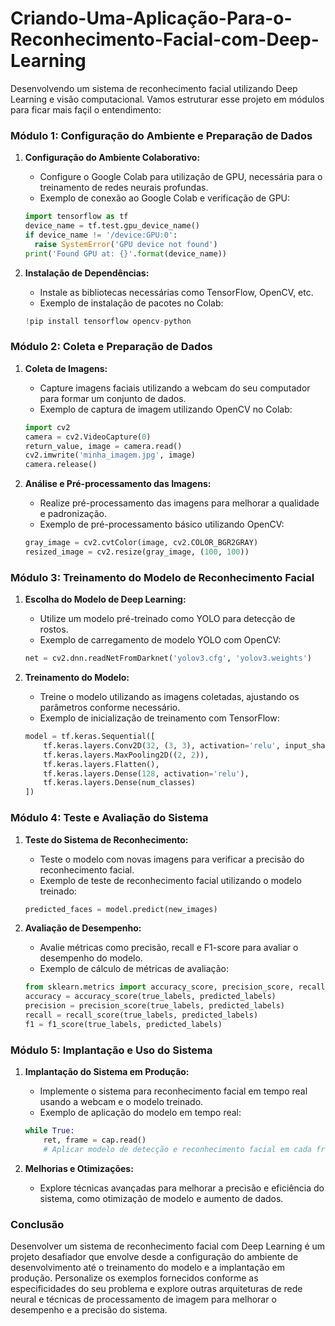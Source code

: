 # Criando-Uma-Aplicação-Para-o-Reconhecimento-Facial-com-Deep-Learning

Desenvolvendo um sistema de reconhecimento facial utilizando Deep Learning e visão computacional. Vamos estruturar esse projeto em módulos para ficar mais façil o entendimento:

### Módulo 1: Configuração do Ambiente e Preparação de Dados

1. **Configuração do Ambiente Colaborativo:**
   - Configure o Google Colab para utilização de GPU, necessária para o treinamento de redes neurais profundas.
   - Exemplo de conexão ao Google Colab e verificação de GPU:

   ```python
   import tensorflow as tf
   device_name = tf.test.gpu_device_name()
   if device_name != '/device:GPU:0':
     raise SystemError('GPU device not found')
   print('Found GPU at: {}'.format(device_name))
   ```

2. **Instalação de Dependências:**
   - Instale as bibliotecas necessárias como TensorFlow, OpenCV, etc.
   - Exemplo de instalação de pacotes no Colab:

   ```python
   !pip install tensorflow opencv-python
   ```

### Módulo 2: Coleta e Preparação de Dados

1. **Coleta de Imagens:**
   - Capture imagens faciais utilizando a webcam do seu computador para formar um conjunto de dados.
   - Exemplo de captura de imagem utilizando OpenCV no Colab:

   ```python
   import cv2
   camera = cv2.VideoCapture(0)
   return_value, image = camera.read()
   cv2.imwrite('minha_imagem.jpg', image)
   camera.release()
   ```

2. **Análise e Pré-processamento das Imagens:**
   - Realize pré-processamento das imagens para melhorar a qualidade e padronização.
   - Exemplo de pré-processamento básico utilizando OpenCV:

   ```python
   gray_image = cv2.cvtColor(image, cv2.COLOR_BGR2GRAY)
   resized_image = cv2.resize(gray_image, (100, 100))
   ```

### Módulo 3: Treinamento do Modelo de Reconhecimento Facial

1. **Escolha do Modelo de Deep Learning:**
   - Utilize um modelo pré-treinado como YOLO para detecção de rostos.
   - Exemplo de carregamento de modelo YOLO com OpenCV:

   ```python
   net = cv2.dnn.readNetFromDarknet('yolov3.cfg', 'yolov3.weights')
   ```

2. **Treinamento do Modelo:**
   - Treine o modelo utilizando as imagens coletadas, ajustando os parâmetros conforme necessário.
   - Exemplo de inicialização de treinamento com TensorFlow:

   ```python
   model = tf.keras.Sequential([
       tf.keras.layers.Conv2D(32, (3, 3), activation='relu', input_shape=(100, 100, 3)),
       tf.keras.layers.MaxPooling2D((2, 2)),
       tf.keras.layers.Flatten(),
       tf.keras.layers.Dense(128, activation='relu'),
       tf.keras.layers.Dense(num_classes)
   ])
   ```

### Módulo 4: Teste e Avaliação do Sistema

1. **Teste do Sistema de Reconhecimento:**
   - Teste o modelo com novas imagens para verificar a precisão do reconhecimento facial.
   - Exemplo de teste de reconhecimento facial utilizando o modelo treinado:

   ```python
   predicted_faces = model.predict(new_images)
   ```

2. **Avaliação de Desempenho:**
   - Avalie métricas como precisão, recall e F1-score para avaliar o desempenho do modelo.
   - Exemplo de cálculo de métricas de avaliação:

   ```python
   from sklearn.metrics import accuracy_score, precision_score, recall_score, f1_score
   accuracy = accuracy_score(true_labels, predicted_labels)
   precision = precision_score(true_labels, predicted_labels)
   recall = recall_score(true_labels, predicted_labels)
   f1 = f1_score(true_labels, predicted_labels)
   ```

### Módulo 5: Implantação e Uso do Sistema

1. **Implantação do Sistema em Produção:**
   - Implemente o sistema para reconhecimento facial em tempo real usando a webcam e o modelo treinado.
   - Exemplo de aplicação do modelo em tempo real:

   ```python
   while True:
       ret, frame = cap.read()
       # Aplicar modelo de detecção e reconhecimento facial em cada frame
   ```

2. **Melhorias e Otimizações:**
   - Explore técnicas avançadas para melhorar a precisão e eficiência do sistema, como otimização de modelo e aumento de dados.

### Conclusão

Desenvolver um sistema de reconhecimento facial com Deep Learning é um projeto desafiador que envolve desde a configuração do ambiente de desenvolvimento até o treinamento do modelo e a implantação em produção. Personalize os exemplos fornecidos conforme as especificidades do seu problema e explore outras arquiteturas de rede neural e técnicas de processamento de imagem para melhorar o desempenho e a precisão do sistema.
